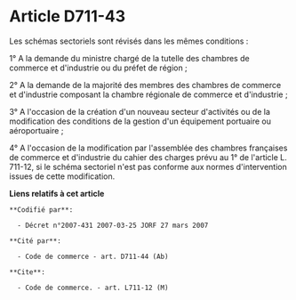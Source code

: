 # Article D711-43

Les schémas sectoriels sont révisés dans les mêmes conditions :

1° A la demande du ministre chargé de la tutelle des chambres de commerce et d'industrie ou du préfet de région ;

2° A la demande de la majorité des membres des chambres de commerce et d'industrie composant la chambre régionale de commerce
et d'industrie ;

3° A l'occasion de la création d'un nouveau secteur d'activités ou de la modification des conditions de la gestion d'un
équipement portuaire ou aéroportuaire ;

4° A l'occasion de la modification par l'assemblée des chambres françaises de commerce et d'industrie du cahier des charges
prévu au 1° de l'article L. 711-12, si le schéma sectoriel n'est pas conforme aux normes d'intervention issues de cette
modification.

**Liens relatifs à cet article**

	**Codifié par**:

	  - Décret n°2007-431 2007-03-25 JORF 27 mars 2007

	**Cité par**:

	  - Code de commerce - art. D711-44 (Ab)

	**Cite**:

	  - Code de commerce. - art. L711-12 (M)
